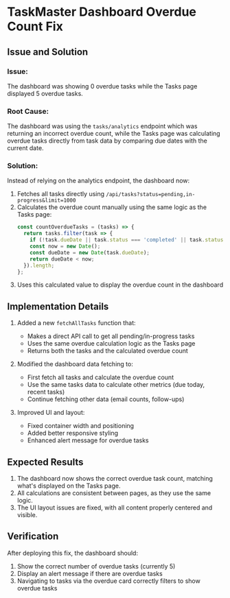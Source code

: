 # TaskMaster Dashboard Overdue Count Fix

## Issue and Solution

### Issue:
The dashboard was showing 0 overdue tasks while the Tasks page displayed 5 overdue tasks.

### Root Cause:
The dashboard was using the `tasks/analytics` endpoint which was returning an incorrect overdue count, while the Tasks page was calculating overdue tasks directly from task data by comparing due dates with the current date.

### Solution:
Instead of relying on the analytics endpoint, the dashboard now:

1. Fetches all tasks directly using `/api/tasks?status=pending,in-progress&limit=1000`
2. Calculates the overdue count manually using the same logic as the Tasks page:
   ```javascript
   const countOverdueTasks = (tasks) => {
     return tasks.filter(task => {
       if (!task.dueDate || task.status === 'completed' || task.status === 'archived') return false;
       const now = new Date();
       const dueDate = new Date(task.dueDate);
       return dueDate < now;
     }).length;
   };
   ```
3. Uses this calculated value to display the overdue count in the dashboard

## Implementation Details

1. Added a new `fetchAllTasks` function that:
   - Makes a direct API call to get all pending/in-progress tasks
   - Uses the same overdue calculation logic as the Tasks page
   - Returns both the tasks and the calculated overdue count

2. Modified the dashboard data fetching to:
   - First fetch all tasks and calculate the overdue count
   - Use the same tasks data to calculate other metrics (due today, recent tasks)
   - Continue fetching other data (email counts, follow-ups)

3. Improved UI and layout:
   - Fixed container width and positioning
   - Added better responsive styling
   - Enhanced alert message for overdue tasks

## Expected Results

1. The dashboard now shows the correct overdue task count, matching what's displayed on the Tasks page.
2. All calculations are consistent between pages, as they use the same logic.
3. The UI layout issues are fixed, with all content properly centered and visible.

## Verification

After deploying this fix, the dashboard should:
1. Show the correct number of overdue tasks (currently 5)
2. Display an alert message if there are overdue tasks
3. Navigating to tasks via the overdue card correctly filters to show overdue tasks
